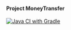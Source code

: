 #### Project MoneyTransfer
[![Java CI with Gradle](https://github.com/BeyondDeGrave88/javaqahw19gradle2.4.1/actions/workflows/gradle.yml/badge.svg)](https://github.com/BeyondDeGrave88/javaqahw19gradle2.4.1/actions/workflows/gradle.yml)
